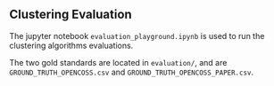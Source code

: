 ## Clustering Evaluation

The jupyter notebook ``evaluation_playground.ipynb`` is used to run the clustering algorithms 
evaluations.


The two gold standards are located in ``evaluation/``, and are `GROUND_TRUTH_OPENCOSS.csv`
and ``GROUND_TRUTH_OPENCOSS_PAPER.csv``.